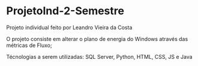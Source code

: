 # ProjetoInd-2-Semestre
Projeto individual feito por Leandro Vieira da Costa

O projeto consiste em alterar o plano de energia do Windows através das métricas de Fluxo;

Técnologias a serem utilizadas: SQL Server, Python, HTML, CSS, JS e Java
